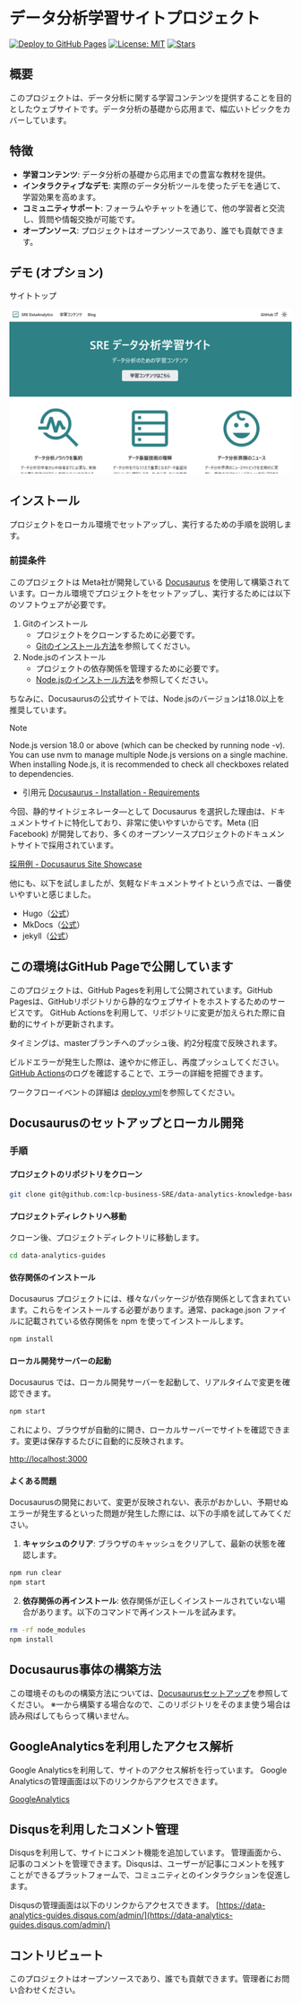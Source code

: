 # データ分析学習サイトプロジェクト

[![Deploy to GitHub Pages](https://github.com/lcp-business-SRE/data-analytics-knowledge-base/actions/workflows/deploy.yml/badge.svg)](https://github.com/lcp-business-SRE/data-analytics-knowledge-base/actions/workflows/deploy.yml)
[![License: MIT](https://img.shields.io/badge/License-MIT-yellow.svg)](https://opensource.org/licenses/MIT)
[![Stars](https://img.shields.io/github/stars/your-username/your-repo?style=social)](https://github.com/your-username/your-repo/stargazers)

## 概要

このプロジェクトは、データ分析に関する学習コンテンツを提供することを目的としたウェブサイトです。データ分析の基礎から応用まで、幅広いトピックをカバーしています。

## 特徴

* **学習コンテンツ**: データ分析の基礎から応用までの豊富な教材を提供。
* **インタラクティブなデモ**: 実際のデータ分析ツールを使ったデモを通じて、学習効果を高めます。
* **コミュニティサポート**: フォーラムやチャットを通じて、他の学習者と交流し、質問や情報交換が可能です。
* **オープンソース**: プロジェクトはオープンソースであり、誰でも貢献できます。

## デモ (オプション)

サイトトップ

![サイトトップ](./img/top.png)

## インストール

プロジェクトをローカル環境でセットアップし、実行するための手順を説明します。

### 前提条件

このプロジェクトは Meta社が開発している [Docusaurus](https://docusaurus.io/) を使用して構築されています。ローカル環境でプロジェクトをセットアップし、実行するためには以下のソフトウェアが必要です。


1. Gitのインストール
   - プロジェクトをクローンするために必要です。
   - [Gitのインストール方法](https://git-scm.com/book/ja/v2/はじめに-Gitをインストールする)を参照してください。
2. Node.jsのインストール
   - プロジェクトの依存関係を管理するために必要です。
   - [Node.jsのインストール方法](https://nodejs.org/ja/download/)を参照してください。

ちなみに、Docusaurusの公式サイトでは、Node.jsのバージョンは18.0以上を推奨しています。

> [!NOTE]
> Node.js version 18.0 or above (which can be checked by running node -v). You can use nvm to manage multiple Node.js versions on a single machine.
> When installing Node.js, it is recommended to check all checkboxes related to dependencies.
> - 引用元 [ Docusaurus - Installation - Requirements](https://docusaurus.io/docs/installation#requirements)

今回、静的サイトジェネレータ―として Docusaurus を選択した理由は、ドキュメントサイトに特化しており、非常に使いやすいからです。Meta (旧Facebook) が開発しており、多くのオープンソースプロジェクトのドキュメントサイトで採用されています。

[採用例 - Docusaurus Site Showcase](https://docusaurus.io/showcase?tags=favorite)

他にも、以下を試しましたが、気軽なドキュメントサイトという点では、一番使いやすいと感じました。

- Hugo（[公式](https://gohugo.io/)）
- MkDocs（[公式](https://www.mkdocs.org/)）
- jekyll（[公式](https://jekyllrb.com/)）

## この環境はGitHub Pageで公開しています

このプロジェクトは、GitHub Pagesを利用して公開されています。GitHub Pagesは、GitHubリポジトリから静的なウェブサイトをホストするためのサービスです。
GitHub Actionsを利用して、リポジトリに変更が加えられた際に自動的にサイトが更新されます。

タイミングは、masterブランチへのプッシュ後、約2分程度で反映されます。

ビルドエラーが発生した際は、速やかに修正し、再度プッシュしてください。[GitHub Actions](https://github.com/lcp-business-SRE/data-analytics-knowledge-base/actions)のログを確認することで、エラーの詳細を把握できます。

ワークフローイベントの詳細は [deploy.yml](https://github.com/lcp-business-SRE/data-analytics-knowledge-base/blob/master/.github/workflows/deploy.yml)を参照してください。

## Docusaurusのセットアップとローカル開発

### 手順

#### プロジェクトのリポジトリをクローン

```bash
git clone git@github.com:lcp-business-SRE/data-analytics-knowledge-base.git
```

#### プロジェクトディレクトリへ移動

クローン後、プロジェクトディレクトリに移動します。

```bash
cd data-analytics-guides
```

#### 依存関係のインストール

Docusaurus プロジェクトには、様々なパッケージが依存関係として含まれています。これらをインストールする必要があります。通常、package.json ファイルに記載されている依存関係を npm を使ってインストールします。

```bash
npm install
```

#### ローカル開発サーバーの起動

Docusaurus では、ローカル開発サーバーを起動して、リアルタイムで変更を確認できます。

```bash
npm start
```

これにより、ブラウザが自動的に開き、ローカルサーバーでサイトを確認できます。変更は保存するたびに自動的に反映されます。

[http://localhost:3000](http://localhost:3000)

#### よくある問題

Docusaurusの開発において、変更が反映されない、表示がおかしい、予期せぬエラーが発生するといった問題が発生した際には、以下の手順を試してみてください。

1. **キャッシュのクリア**: ブラウザのキャッシュをクリアして、最新の状態を確認します。

```bash
npm run clear
npm start
```

2. **依存関係の再インストール**: 依存関係が正しくインストールされていない場合があります。以下のコマンドで再インストールを試みます。

```bash
rm -rf node_modules
npm install
```

## Docusaurus事体の構築方法

この環境そのものの構築方法については、[Docusaurusセットアップ](docusaurus.md)を参照してください。
※一から構築する場合なので、このリポジトリをそのまま使う場合は読み飛ばしてもらって構いません。

## GoogleAnalyticsを利用したアクセス解析

Google Analyticsを利用して、サイトのアクセス解析を行っています。
Google Analyticsの管理画面は以下のリンクからアクセスできます。

[GoogleAnalytics](https://analytics.google.com/analytics/web/?hl=ja#/p492893539/reports/intelligenthome?params=_u..nav%3Dmaui)

## Disqusを利用したコメント管理

Disqusを利用して、サイトにコメント機能を追加しています。
管理画面から、記事のコメントを管理できます。Disqusは、ユーザーが記事にコメントを残すことができるプラットフォームで、コミュニティとのインタラクションを促進します。

Disqusの管理画面は以下のリンクからアクセスできます。
[https://data-analytics-guides.disqus.com/admin/](https://data-analytics-guides.disqus.com/admin/)

## コントリビュート

このプロジェクトはオープンソースであり、誰でも貢献できます。管理者にお問い合わせください。
